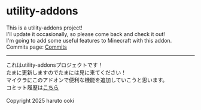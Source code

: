 # utility-addons
This is a utility-addons project!
<br>
I'll update it occasionally, so please come back and check it out!
<br>
I'm going to add some useful features to Minecraft with this addon.
<br>
Commits page: [Commits](https://github.com/haruto-ooki/Minecraft/commits/main)
***
これはutility-addonsプロジェクトです！
<br>
たまに更新しますのでたまには見に来てください！
<br>
マイクラにこのアドオンで便利な機能を追加していこうと思います。
<br>
コミット履歴は[こちら](https://github.com/haruto-ooki/Minecraft/commits/main)
<br>
<br>
Copyright 2025 haruto ooki